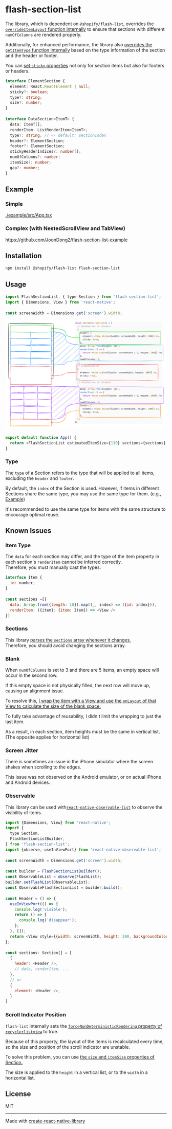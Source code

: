 # flash-section-list

The library, which is dependent on `@shopify/flash-list`, overrides the [`overrideItemLayout` function internally](./src/FlashSectionList.tsx#L443-474) to ensure that sections with different `numOfColumns` are rendered properly.

Additionally, for enhanced performance, the library also [overrides the `getItemType` function internally](./src/FlashSectionList.tsx#L412-L442) based on the type information of the section and the header or footer.

You can [set `sticky` properties](./example/src/App.tsx#L33-L77) not only for section items but also for footers or headers.

```ts
interface ElementSection {
  element: React.ReactElement | null;
  sticky?: boolean;
  type?: string;
  size?: number;
}

interface DataSection<ItemT> {
  data: ItemT[];
  renderItem: ListRenderItem<ItemT>;
  type?: string; // <- default: sectionIndex
  header?: ElementSection;
  footer?: ElementSection;
  stickyHeaderIndices?: number[];
  numOfColumns?: number;
  itemSize?: number;
  gap?: number;
}
```

## Example

### Simple

[./example/src/App.tsx](./example/src/App.tsx)

### Complex (with NestedScrollView and TabView)

https://github.com/JoonDong2/flash-section-list-example

## Installation

```sh
npm install @shopify/flash-list flash-section-list
```

## Usage

```js
import FlashSectionList, { type Section } from 'flash-section-list';
import { Dimensions, View } from 'react-native';

const screenWidth = Dimensions.get('screen').width;
```

![demo](./flash-section-list.png)

```js
export default function App() {
  return <FlashSectionList estimatedItemSize={110} sections={sections} />;
}
```

### Type

The `type` of a Section refers to the type that will be applied to all items, excluding the `header` and `footer`.

By default, the `index` of the Section is used. However, if items in different Sections share the same type, you may use the same type for them. (e.g., [Example](./example/src/App.tsx#L28-L50))

It's recommended to use the same type for items with the same structure to encourage optimal reuse.

## Known Issues

### Item Type

The `data` for each section may differ, and the type of the item property in each section's `renderItem` cannot be inferred correctly.  
Therefore, you must manually cast the types.

```js
interface Item {
  id: number;
}

const sections =[{
  data: Array.from({length: 10}).map((_, index) => ({id: index})),
  renderItem: ({item}: {item: Item}) => <View />
}]
```

### Sections

This library [parses the `sections` array whenever it changes.](./src/FlashSectionList.tsx#L133-L223)  
Therefore, you should avoid changing the sections array.

### Blank

When `numOfColumns` is set to 3 and there are 5 items, an empty space will occur in the second row.

If this empty space is not physically filled, the next row will move up, causing an alignment issue.

To resolve this, [I wrap the item with a View and use the `onLayout` of that View to calculate the size of the blank space.](./src/FlashSectionList.tsx#L394-L409)

To fully take advantage of reusability, I didn't limit the wrapping to just the last item.

As a result, in each section, item heights must be the same in vertical list. (The opposite applies for horizontal list)

### Screen Jitter

There is sometimes an issue in the iPhone simulator where the screen shakes when scrolling to the edges.

This issue was not observed on the Android emulator, or on actual iPhone and Android devices.

### Observable

This library can be used with[`react-native-observable-list`](https://www.npmjs.com/package/react-native-observable-list) to observe the visibility of items.

```js
import {Dimensions, View} from 'react-native';
import {
  type Section,
  FlashSectionListBuilder,
} from 'flash-section-list';
import {observe, useInViewPort} from 'react-native-observable-list';

const screenWidth = Dimensions.get('screen').width;

const builder = FlashSectionListBuilder();
const ObservableList = observe(FlashList);
builder.setFlashList(ObservableList);
const ObservableFlashSectionList = builder.build();

const Header = () => {
  useInViewPort(() => {
    console.log('visible');
    return () => {
      console.log('disappear');
    };
  }, []);
  return <View style={{width: screenWidth, height: 300, backgroundColor: 'tomato'}} />;
};

const sections: Section[] = [
  {
    header: <Header />,
    // data, renderItem, ...
  },
  // or
  {
    element: <Header />,
  }
]
```

### Scroll Indicator Position

`flash-list` internally sets the [`forceNonDeterministicRendering` property of `recyclerlistview`](https://github.com/Shopify/flash-list/blob/v1.7.1/src/FlashList.tsx#L367) to true.

Because of this property, the layout of the items is recalculated every time, so the size and position of the scroll indicator are unstable.

To solve this problem, you can use [the `size` and `itemSize` properties of Section.](./src/FlashSectionList.tsx#L468-L472)

The size is applied to the `height` in a vertical list, or to the `width` in a horizontal list.

## License

MIT

---

Made with [create-react-native-library](https://github.com/callstack/react-native-builder-bob)
